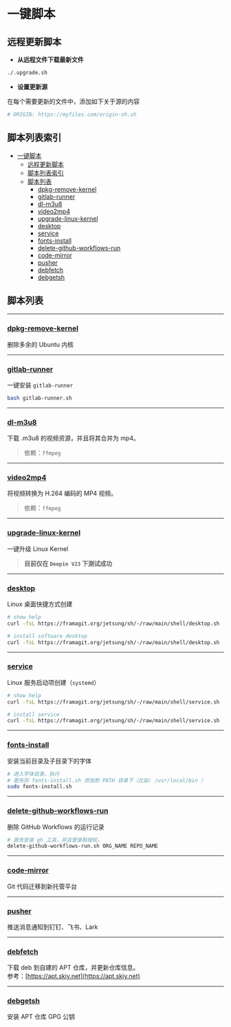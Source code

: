 # 一键脚本

## 远程更新脚本

- **从远程文件下载最新文件**

```bash
./.upgrade.sh
```

- **设置更新源**

在每个需要更新的文件中，添加如下关于源的内容

```bash
# ORIGIN: https://myfiles.com/origin-sh.sh
```

## 脚本列表索引

- [一键脚本](#一键脚本)
  - [远程更新脚本](#远程更新脚本)
  - [脚本列表索引](#脚本列表索引)
  - [脚本列表](#脚本列表)
    - [dpkg-remove-kernel](#dpkg-remove-kernel)
    - [gitlab-runner](#gitlab-runner)
    - [dl-m3u8](#dl-m3u8)
    - [video2mp4](#video2mp4)
    - [upgrade-linux-kernel](#upgrade-linux-kernel)
    - [desktop](#desktop)
    - [service](#service)
    - [fonts-install](#fonts-install)
    - [delete-github-workflows-run](#delete-github-workflows-run)
    - [code-mirror](#code-mirror)
    - [pusher](#pusher)
    - [debfetch](#debfetch)
    - [debgetsh](#debgetsh)

## 脚本列表

---

### [dpkg-remove-kernel](dpkg-remove-kernel.sh)

删除多余的 Ubuntu 内核

---

### [gitlab-runner](gitlab-runner.sh)

一键安装 `gitlab-runner`

```bash
bash gitlab-runner.sh
```

---

### [dl-m3u8](dl-m3u8.sh)

下载 .m3u8 的视频资源，并且将其合并为 mp4。

> 依赖：`ffmpeg`

---

### [video2mp4](video2mp4.sh)

将视频转换为 H.264 编码的 MP4 视频。

> 依赖：`ffmpeg`

---

### [upgrade-linux-kernel](upgrade-linux-kernel.sh)

一键升级 Linux Kernel

> **目前仅在 `Deepin V23` 下测试成功**

---

### [desktop](desktop.sh)

Linux 桌面快捷方式创建

```bash
# show help
curl -fsL https://framagit.org/jetsung/sh/-/raw/main/shell/desktop.sh | bash -s -- --help

# install software desktop
curl -fsL https://framagit.org/jetsung/sh/-/raw/main/shell/desktop.sh | bash -s -- --name 'application' --exec ~/myapp --icon ~/myicon.png
```

---

### [service](service.sh)

Linux 服务启动项创建（`systemd`）

```bash
# show help
curl -fsL https://framagit.org/jetsung/sh/-/raw/main/shell/service.sh | bash -s -- --help

# install service
curl -fsL https://framagit.org/jetsung/sh/-/raw/main/shell/service.sh | bash -s -- --service 'service_name' --exec "/usr/local/bin/myservice" --workdir "/opt/myservice" --desc "This is my service"
```

---

### [fonts-install](fonts-install.sh)

安装当前目录及子目录下的字体

```bash
# 进入字体目录，执行
# 首先将 fonts-install.sh 添加到 PATH 目录下（比如: /usr/local/bin ）
sudo fonts-install.sh
```

---

### [delete-github-workflows-run](delete-github-workflows-run.sh)

删除 GitHub Workflows 的运行记录

```bash
# 首先安装 gh 工具，并且登录和授权。
delete-github-workflows-run.sh ORG_NAME REPO_NAME
```

---

### [code-mirror](code-mirror.sh)

Git 代码迁移到新托管平台

---

### [pusher](pusher.sh)

推送消息通知到钉钉、飞书、Lark

---

### [debfetch](debfetch.sh)

下载 deb 到自建的 APT 仓库，并更新仓库信息。  
参考：[https://apt.skiy.net](https://apt.skiy.net)

---

### [debgetsh](debgetsh.sh)

安装 APT 仓库 GPG 公钥